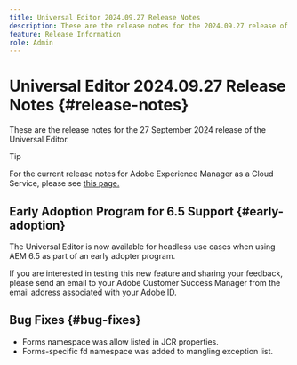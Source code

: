 ```yaml
---
title: Universal Editor 2024.09.27 Release Notes
description: These are the release notes for the 2024.09.27 release of the Universal Editor.
feature: Release Information
role: Admin
---
```


# Universal Editor 2024.09.27 Release Notes {#release-notes}

These are the release notes for the 27 September 2024 release of the Universal Editor.

>[!TIP]
>
>For the current release notes for Adobe Experience Manager as a Cloud Service, please see [this page.](/help/release-notes/release-notes-cloud/release-notes-current.md)

## Early Adoption Program for 6.5 Support {#early-adoption}

The Universal Editor is now available for headless use cases when using AEM 6.5 as part of an early adopter program.

If you are interested in testing this new feature and sharing your feedback, please send an email to your Adobe Customer Success Manager from the email address associated with your Adobe ID. 

## Bug Fixes {#bug-fixes}

* Forms namespace was allow listed in JCR properties.
* Forms-specific fd namespace was added to mangling exception list.
